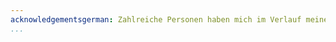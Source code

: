 ```yaml
---
acknowledgementsgerman: Zahlreiche Personen haben mich im Verlauf meiner Promotion begleitet und unterstützt. Ihnen gebührt mein vollster Dank, auch wenn ich an dieser Stelle nicht alle erwähnen kann. Ohne die Hilfe, die wissenschaftliche Expertise und die Ideen von Alice McHardy wäre diese Arbeit nicht möglich gewesen. Außerdem bedanke ich mich bei meinen beiden Koautoren Alexander Schönhuth und Ivan Gregor, die mich in der Konzeption und Ausführung meiner Publikationen unterstützt haben. Unersetzlich war für mich über die gesamte Zeit meiner Promotion auch die Unterstützung durch meine Freundin Diana Rodriguez und meine Familie. Durch die gemeinsame Arbeit in unserer Forschungsgruppe habe ich mich immer bestärkt gefühlt, wofür ich mich bei meinen zahlreichen Kollegen bedanke. Hervorheben will ich Aaron Weimann und David Lähnemann für die vielen fachlichen Diskussionen, die gemeinsamen Erlebnisse und ihren fortwährenden Einsatz für ein gutes Betriebsklima. Für ihre andauernde Hilfe in organisatorischen Angelegenheiten und ihre wohlwollende Art möchte ich mich zuletzt auch bei Angela Rennwanz bedanken.
...
```


